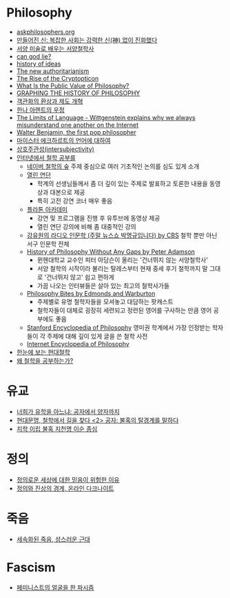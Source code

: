 Philosophy
==========
* [askphilosophers.org](http://www.askphilosophers.org/)
* [만들어진 신: 복잡한 사회는 강력한 신(神) 없이 진화했다](http://ppss.kr/archives/38486)
* [서양 미술로 배우는 서양철학사](http://blog.naver.com/shebchenco/220324371327)
* [can god lie?](http://aeon.co/magazine/philosophy/how-science-made-an-honest-man-of-god/)
* [history of ideas](http://www.bbc.co.uk/programmes/articles/3vVjcY47k2p5Wsnj3ZFHV5W/a-history-of-ideas)
* [The new authoritarianism](http://www.voxeu.org/article/new-authoritarianism)
* [The Rise of the Cryptopticon](http://www.iasc-culture.org/THR/THR_article_2015_Spring_Vaidhyanathan.php)
* [What Is the Public Value of Philosophy?](http://www.huffingtonpost.com/keith-m-parsons/what-is-the-public-value-of-philosophy_b_7018022.html)
* [GRAPHING THE HISTORY OF PHILOSOPHY](http://www.coppelia.io/2012/06/graphing-the-history-of-philosophy/)
* [객관화의 환상과 제도 개혁](http://ppss.kr/archives/48544)
* [한나 아렌트의 우정](http://ppss.kr/archives/48637)
* [The Limits of Language - Wittgenstein explains why we always misunderstand one another on the Internet](http://www.slate.com/articles/life/classes/2015/09/take_a_wittgenstein_class_he_explains_the_problems_of_translating_language.html)
* [Walter Benjamin, the first pop philosopher](http://www.newstatesman.com/culture/books/2015/10/walter-benjamin-first-pop-philosopher)
* [마이스터 에크하르트의 언어에 대하여](http://www.gosinga.net/archives/2134)
* [상호주관성(intersubjectivity)](http://snacker.hankyung.com/worker/5875)
* [인터넷에서 철학 공부를](http://clien.net/cs2/bbs/board.php?bo_table=lecture&wr_id=332807)
  * [네이버 철학의 숲](http://m.navercast.naver.com/mobile_card_list.nhn?cid=87&category_id=87) 주제 중심으로 여러 기초적인 논의를 심도 있게 소개
  * [열린 연단](http://m.openlectures.naver.com)
    * 학계의 선생님들께서 좀 더 깊이 있는 주제로 발표하고 토론한 내용을 동영상과 대본으로 제공
    * 특히 고전 강연 코너 매우 좋음
  * [플라톤 아카데미](https://youtu.be/NFSLQXGzbyg)
    * 강연 및 프로그램을 진행 후 유투브에 동영상 제공
    * 열린 연단 강의에 비해 좀 대중적인 강의
  * [강유원의 라디오 인문학 (주말 뉴스쇼 박명규입니다) by CBS](https://itun.es/us/fc6yI.c) 철학 뿐만 아닌 서구 인문학 전체
  * [History of Philosophy Without Any Gaps by Peter Adamson](https://itun.es/us/FpeQx.c)
    * 뮌헨대학교 교수인 피터 아담슨이 올리는 '건너뛰지 않는 서양철학사'
    * 서양 철학의 시작이라 불리는 탈레스부터 현재 중세 후기 철학까지 말 그대로 '건너뛰지 않고' 쉽고 편하게
    * 가끔 나오는 인터뷰들은 살아 있는 최고의 철학사가들
  * [Philosophy Bites by Edmonds and Warburton](https://itun.es/us/fBIup.c)
    * 주제별로 유명 철학자들을 모셔놓고 대담하는 팟캐스트
    * 철학자들이 대체로 굉장히 세련되고 정련된 영어를 구사하는 만큼 영어 공부에도 좋음
  * [Stanford Encyclopedia of Philosophy](http://plato.stanford.edu/) 영미권 학계에서 가장 인정받는 학자들이 각 주제에 대해 깊이 있게 글을 쓴 철학 사전
  * [Internet Encyclopedia of Philosophy](http://www.iep.utm.edu/)
* [한눈에 보는 현대철학](http://www.artnstudy.com/Event/?EventKey=561)
* [왜 철학을 공부하는가?](http://www.mimul.com/pebble/default/2018/06/26/1530012035058.html)

# 유교
* [너희가 유학을 아느냐: 공자에서 양자까지](http://slownews.kr/42395)
* [현대문명, 철학에서 길을 찾다 <2> 공자: 불혹의 탈경계를 말하다](http://cafe.daum.net/lalastrada/RkSS/3?q=%B0%F8%C0%DA%BD%C3%B4%EB%C6%F2%B1%D5%BC%F6%B8%ED&re=1)
* [지학 이립 불혹 지천명 이순 종심](http://blog.naver.com/klk1104/100061258239)

# 정의
* [정의로운 세상에 대한 믿음이 위험한 이유](http://www.huffingtonpost.kr/dongseon-chang/story_b_7003282.html)
* [정의와 진상의 경계, 온라인 다크나이트](http://ppss.kr/archives/44094)

# 죽음
* [세속화된 죽음, 성스러운 근대](http://www.huffingtonpost.kr/ilyeong-jeong/story_b_7441748.html)

# Fascism
* [페미니스트의 얼굴을 한 파시즘](http://ppss.kr/archives/36574)
